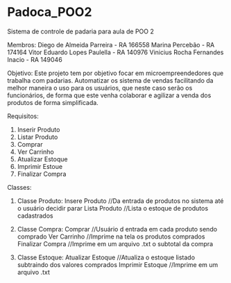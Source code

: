 # Padoca_POO2

Sistema de controle de padaria para aula de POO 2

Membros:
Diego de Almeida Parreira - RA 166558
Marina Percebão - RA 174164 
Vitor Eduardo Lopes Paulella - RA 140976
Vinicius Rocha Fernandes Inacio - RA 149046

Objetivo:
Este projeto tem por objetivo focar em microempreendedores que trabalha com padarias. Automatizar os sistema de vendas facilitando da melhor maneira o uso para os usuários, que neste caso serão os funcionários, de forma que este venha colaborar e agilizar a venda dos  produtos de forma  simplificada.

Requisitos:
1. Inserir Produto 
2. Listar Produto 
3. Comprar 
4. Ver Carrinho 
5. Atualizar Estoque
6. Imprimir Estoue
7. Finalizar Compra

Classes:
1. Classe Produto:
   Insere Produto //Da entrada de produtos no sistema até o usuário decidir parar
   Lista Produto //Lista o estoque de produtos cadastrados

2. Classe Compra:
   Comprar //Usuário d entrada em cada produto sendo comprado
   Ver Carrinho //Imprime na tela os produtos comprados
   Finalizar Compra //Imprime em um arquivo .txt o subtotal da compra

3. Classe Estoque:
   Atualizar Estoque //Atualiza o estoque listado subtraindo dos valores comprados
   Imprimir Estoque //Imprime em um arquivo .txt 
